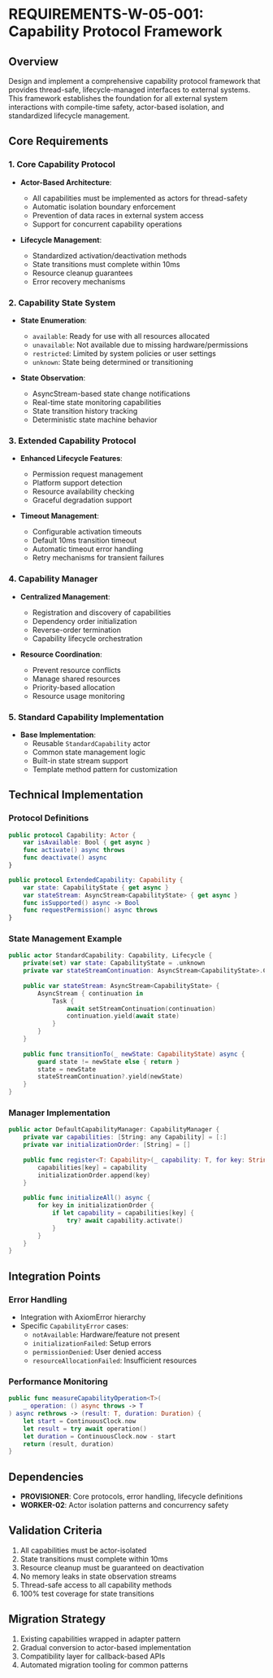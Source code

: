 # REQUIREMENTS-W-05-001: Capability Protocol Framework

## Overview
Design and implement a comprehensive capability protocol framework that provides thread-safe, lifecycle-managed interfaces to external systems. This framework establishes the foundation for all external system interactions with compile-time safety, actor-based isolation, and standardized lifecycle management.

## Core Requirements

### 1. Core Capability Protocol
- **Actor-Based Architecture**:
  - All capabilities must be implemented as actors for thread-safety
  - Automatic isolation boundary enforcement
  - Prevention of data races in external system access
  - Support for concurrent capability operations

- **Lifecycle Management**:
  - Standardized activation/deactivation methods
  - State transitions must complete within 10ms
  - Resource cleanup guarantees
  - Error recovery mechanisms

### 2. Capability State System
- **State Enumeration**:
  - `available`: Ready for use with all resources allocated
  - `unavailable`: Not available due to missing hardware/permissions
  - `restricted`: Limited by system policies or user settings
  - `unknown`: State being determined or transitioning

- **State Observation**:
  - AsyncStream-based state change notifications
  - Real-time state monitoring capabilities
  - State transition history tracking
  - Deterministic state machine behavior

### 3. Extended Capability Protocol
- **Enhanced Lifecycle Features**:
  - Permission request management
  - Platform support detection
  - Resource availability checking
  - Graceful degradation support

- **Timeout Management**:
  - Configurable activation timeouts
  - Default 10ms transition timeout
  - Automatic timeout error handling
  - Retry mechanisms for transient failures

### 4. Capability Manager
- **Centralized Management**:
  - Registration and discovery of capabilities
  - Dependency order initialization
  - Reverse-order termination
  - Capability lifecycle orchestration

- **Resource Coordination**:
  - Prevent resource conflicts
  - Manage shared resources
  - Priority-based allocation
  - Resource usage monitoring

### 5. Standard Capability Implementation
- **Base Implementation**:
  - Reusable `StandardCapability` actor
  - Common state management logic
  - Built-in state stream support
  - Template method pattern for customization

## Technical Implementation

### Protocol Definitions
```swift
public protocol Capability: Actor {
    var isAvailable: Bool { get async }
    func activate() async throws
    func deactivate() async
}

public protocol ExtendedCapability: Capability {
    var state: CapabilityState { get async }
    var stateStream: AsyncStream<CapabilityState> { get async }
    func isSupported() async -> Bool
    func requestPermission() async throws
}
```

### State Management Example
```swift
public actor StandardCapability: Capability, Lifecycle {
    private(set) var state: CapabilityState = .unknown
    private var stateStreamContinuation: AsyncStream<CapabilityState>.Continuation?
    
    public var stateStream: AsyncStream<CapabilityState> {
        AsyncStream { continuation in
            Task {
                await setStreamContinuation(continuation)
                continuation.yield(await state)
            }
        }
    }
    
    public func transitionTo(_ newState: CapabilityState) async {
        guard state != newState else { return }
        state = newState
        stateStreamContinuation?.yield(newState)
    }
}
```

### Manager Implementation
```swift
public actor DefaultCapabilityManager: CapabilityManager {
    private var capabilities: [String: any Capability] = [:]
    private var initializationOrder: [String] = []
    
    public func register<T: Capability>(_ capability: T, for key: String) async {
        capabilities[key] = capability
        initializationOrder.append(key)
    }
    
    public func initializeAll() async {
        for key in initializationOrder {
            if let capability = capabilities[key] {
                try? await capability.activate()
            }
        }
    }
}
```

## Integration Points

### Error Handling
- Integration with AxiomError hierarchy
- Specific `CapabilityError` cases:
  - `notAvailable`: Hardware/feature not present
  - `initializationFailed`: Setup errors
  - `permissionDenied`: User denied access
  - `resourceAllocationFailed`: Insufficient resources

### Performance Monitoring
```swift
public func measureCapabilityOperation<T>(
    _ operation: () async throws -> T
) async rethrows -> (result: T, duration: Duration) {
    let start = ContinuousClock.now
    let result = try await operation()
    let duration = ContinuousClock.now - start
    return (result, duration)
}
```

## Dependencies
- **PROVISIONER**: Core protocols, error handling, lifecycle definitions
- **WORKER-02**: Actor isolation patterns and concurrency safety

## Validation Criteria
1. All capabilities must be actor-isolated
2. State transitions must complete within 10ms
3. Resource cleanup must be guaranteed on deactivation
4. No memory leaks in state observation streams
5. Thread-safe access to all capability methods
6. 100% test coverage for state transitions

## Migration Strategy
1. Existing capabilities wrapped in adapter pattern
2. Gradual conversion to actor-based implementation
3. Compatibility layer for callback-based APIs
4. Automated migration tooling for common patterns